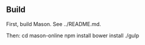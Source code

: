 ## Build

First, build Mason. See ../README.md.

Then:
	cd mason-online
	npm install
	bower install
	./gulp
